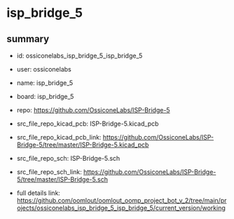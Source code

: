 # isp_bridge_5
 
## summary 
* id: ossiconelabs_isp_bridge_5_isp_bridge_5
* user: ossiconelabs
* name: isp_bridge_5
* board: isp_bridge_5
* repo: https://github.com/OssiconeLabs/ISP-Bridge-5
* src_file_repo_kicad_pcb: ISP-Bridge-5.kicad_pcb
* src_file_repo_kicad_pcb_link: https://github.com/OssiconeLabs/ISP-Bridge-5/tree/master/ISP-Bridge-5.kicad_pcb


* src_file_repo_sch: ISP-Bridge-5.sch
* src_file_repo_sch_link: https://github.com/OssiconeLabs/ISP-Bridge-5/tree/master/ISP-Bridge-5.sch
* full details link: https://github.com/oomlout/oomlout_oomp_project_bot_v_2/tree/main/projects/ossiconelabs_isp_bridge_5_isp_bridge_5/current_version/working  







